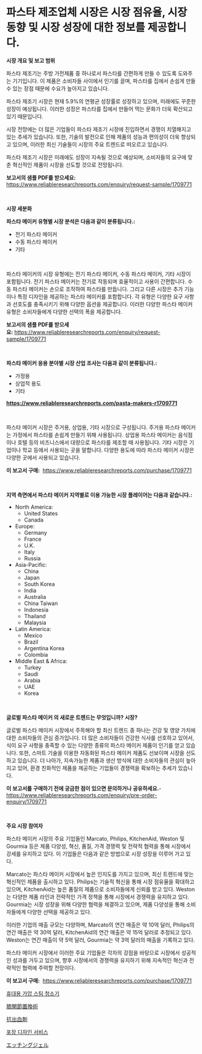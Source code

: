<p><h1>파스타 제조업체 시장은 시장 점유율, 시장 동향 및 시장 성장에 대한 정보를 제공합니다.</h1></p><p><strong>시장 개요 및 보고 범위</strong></p>
<p><p>파스타 제조기는 주방 가전제품 중 하나로서 파스타를 간편하게 만들 수 있도록 도와주는 기기입니다. 이 제품은 소비자들 사이에서 인기를 끌며, 파스타를 집에서 손쉽게 만들 수 있는 장점 때문에 수요가 높아지고 있습니다.</p><p>파스타 제조기 시장은 현재 5.9%의 연평균 성장률로 성장하고 있으며, 미래에도 꾸준한 성장이 예상됩니다. 이러한 성장은 파스타를 집에서 만들어 먹는 문화가 더욱 확산되고 있기 때문입니다.</p><p>시장 전망에는 더 많은 기업들이 파스타 제조기 시장에 진입하면서 경쟁이 치열해지고 있는 추세가 있습니다. 또한, 기술의 발전으로 인해 제품의 성능과 편의성이 더욱 향상되고 있으며, 이러한 최신 기술들이 시장의 주요 트렌드로 떠오르고 있습니다.</p><p>파스타 제조기 시장은 미래에도 성장이 지속될 것으로 예상되며, 소비자들의 요구에 맞춘 혁신적인 제품이 시장을 선도할 것으로 전망됩니다.</p></p>
<p><strong>보고서의 샘플 PDF를 받으세요:</strong> <a href="https://www.reliableresearchreports.com/enquiry/request-sample/1709771">https://www.reliableresearchreports.com/enquiry/request-sample/1709771</a></p>
<p>&nbsp;</p>
<p><strong>시장 세분화</strong></p>
<p><strong>파스타 메이커 유형별 시장 분석은 다음과 같이 분류됩니다.:</strong></p>
<p><ul><li>전기 파스타 메이커</li><li>수동 파스타 메이커</li><li>기타</li></ul></p>
<p>&nbsp;</p>
<p><p>파스타 메이커의 시장 유형에는 전기 파스타 메이커, 수동 파스타 메이커, 기타 시장이 포함됩니다. 전기 파스타 메이커는 전기로 작동되며 효율적이고 사용이 간편합니다. 수동 파스타 메이커는 손으로 조작하여 파스타를 만듭니다. 그리고 다른 시장은 추가 기능이나 특정 디자인을 제공하는 파스타 메이커를 포함합니다. 각 유형은 다양한 요구 사항과 선호도를 충족시키기 위해 다양한 옵션을 제공합니다. 이러한 다양한 파스타 메이커 유형은 소비자들에게 다양한 선택의 폭을 제공합니다.</p></p>
<p><strong>보고서의 샘플 PDF를 받으세요:</strong>&nbsp;<a href="https://www.reliableresearchreports.com/enquiry/request-sample/1709771">https://www.reliableresearchreports.com/enquiry/request-sample/1709771</a></p>
<p>&nbsp;</p>
<p><strong> 파스타 메이커 응용 분야별 시장 산업 조사는 다음과 같이 분류됩니다.:</strong></p>
<p><ul><li>가정용</li><li>상업적 용도</li><li>기타</li></ul></p>
<p><strong><a href="https://www.reliableresearchreports.com/pasta-makers-r1709771">https://www.reliableresearchreports.com/pasta-makers-r1709771</a></strong></p>
<p>&nbsp;</p>
<p><p>파스타 메이커 시장은 주거용, 상업용, 기타 시장으로 구성됩니다. 주거용 파스타 메이커는 가정에서 파스타를 손쉽게 만들기 위해 사용됩니다. 상업용 파스타 메이커는 음식점이나 호텔 등의 비즈니스에서 대량으로 파스타를 제조할 때 사용됩니다. 기타 시장은 기업이나 학교 등에서 사용되는 곳을 말합니다. 다양한 용도에 따라 파스타 메이커 시장은 다양한 곳에서 사용되고 있습니다.</p></p>
<p><strong>이 보고서 구매:</strong>&nbsp; <a href="https://www.reliableresearchreports.com/purchase/1709771">https://www.reliableresearchreports.com/purchase/1709771</a></p>
<p>&nbsp;</p>
<p><strong>지역 측면에서 파스타 메이커 지역별로 이용 가능한 시장 플레이어는 다음과 같습니다.:</strong></p>
<p><ul>
    <li>
        North America:
        <ul>
            <li>United States</li>
            <li>Canada</li>
        </ul>
    </li>
    <li>
        Europe:
        <ul>
            <li>Germany</li>
            <li>France</li>
            <li>U.K.</li>
            <li>Italy</li>
            <li>Russia</li>
        </ul>
    </li>
    <li>
        Asia-Pacific:
        <ul>
            <li>China</li>
            <li>Japan</li>
            <li>South Korea</li>
            <li>India</li>
            <li>Australia</li>
            <li>China Taiwan</li>
            <li>Indonesia</li>
            <li>Thailand</li>
            <li>Malaysia</li>
        </ul>
    </li>
    <li>
        Latin America:
        <ul>
            <li>Mexico</li>
            <li>Brazil</li>
            <li>Argentina Korea</li>
            <li>Colombia</li>
        </ul>
    </li>
    <li>
        Middle East & Africa:
        <ul>
            <li>Turkey</li>
            <li>Saudi</li>
            <li>Arabia</li>
            <li>UAE</li>
            <li>Korea</li>
        </ul>
    </li>
    </ul></p>
<p>&nbsp;</p>
<p><strong>글로벌 파스타 메이커 의 새로운 트렌드는 무엇입니까? 시장?</strong></p>
<p><p>글로벌 파스타 메이커 시장에서 주목해야 할 최신 트렌드 중 하나는 건강 및 영양 가치에 대한 소비자들의 관심 증가입니다. 더 많은 소비자들이 건강한 식사를 선호하고 있어서, 식이 요구 사항을 충족할 수 있는 다양한 종류의 파스타 메이커 제품이 인기를 얻고 있습니다. 또한, 스마트 기술을 이용한 자동화된 파스타 메이커 제품도 선보이며 시장을 선도하고 있습니다. 더 나아가, 지속가능한 제품과 생산 방식에 대한 소비자들의 관심이 높아지고 있어, 환경 친화적인 제품을 제공하는 기업들이 경쟁력을 확보하는 추세가 있습니다.</p></p>
<p><strong>이 보고서를 구매하기 전에 궁금한 점이 있으면 문의하거나 공유하세요.</strong>- <a href="https://www.reliableresearchreports.com/enquiry/pre-order-enquiry/1709771">https://www.reliableresearchreports.com/enquiry/pre-order-enquiry/1709771</a></p>
<p>&nbsp;</p>
<p><strong>주요 시장 참여자</strong></p>
<p><p>파스타 메이커 시장의 주요 기업들인 Marcato, Philips, KitchenAid, Weston 및 Gourmia 등은 제품 다양성, 혁신, 품질, 가격 경쟁력 및 전략적 협력을 통해 시장에서 강세를 유지하고 있다. 이 기업들은 다음과 같은 방법으로 시장 성장을 이루어 가고 있다.</p><p>Marcato는 파스타 메이커 시장에서 높은 인지도를 가지고 있으며, 최신 트렌드에 맞는 혁신적인 제품을 출시하고 있다. Philips는 기술적 혁신을 통해 시장 점유율을 확대하고 있으며, KitchenAid는 높은 품질의 제품으로 소비자들에게 신뢰를 받고 있다. Weston는 다양한 제품 라인과 전략적인 가격 정책을 통해 시장에서 경쟁력을 유지하고 있다. Gourmia는 시장 성장을 위해 다양한 협력을 체결하고 있으며, 제품 다양성을 통해 소비자들에게 다양한 선택을 제공하고 있다.</p><p>이러한 기업의 매출 규모는 다양하며, Marcato의 연간 매출은 약 10억 달러, Philips의 연간 매출은 약 30억 달러, KitchenAid의 연간 매출은 약 15억 달러로 추정되고 있다. Weston는 연간 매출이 약 5억 달러, Gourmia는 약 3억 달러의 매출을 기록하고 있다.</p><p>파스타 메이커 시장에서 이러한 주요 기업들은 각자의 강점을 바탕으로 시장에서 성공적인 성과를 거두고 있으며, 향후 시장에서의 경쟁력을 유지하기 위해 지속적인 혁신과 전략적인 협력에 주력할 전망이다.</p></p>
<p><strong>이 보고서 구매:</strong>&nbsp;&nbsp;<a href="https://www.reliableresearchreports.com/purchase/1709771">https://www.reliableresearchreports.com/purchase/1709771</a></p>
<p><p><a href="https://medium.com/@everettilkinson56562023/%ED%9C%B4%EB%8C%80%EC%9A%A9-%EA%B0%80%EC%95%95%EC%A6%9D%EA%B8%B0-%EC%B2%AD%EC%86%8C%EA%B8%B0-%EC%8B%9C%EC%9E%A5-%EC%9C%A0%ED%98%95-%EC%9D%91%EC%9A%A9-%EB%B0%8F-%EC%A7%80%EB%A6%AC%EB%B3%84-%EC%A2%85%ED%95%A9-%ED%8F%89%EA%B0%80-159fb8f71a0e">휴대용 가압 스팀 청소기</a></p><p><a href="https://medium.com/@isomgleason2023/%E8%86%9D%E9%96%A2%E7%AF%80%E7%BD%AE%E6%8F%9B%E5%B8%82%E5%A0%B4%E3%81%AE%E5%88%86%E6%9E%90%E3%81%A82024%E5%B9%B4%E3%81%8B%E3%82%892031%E5%B9%B4%E3%81%BE%E3%81%A7%E3%81%AE%E3%82%B5%E3%82%A4%E3%82%BA%E4%BA%88%E6%B8%AC-292cdf0d6635">膝関節置換術</a></p><p><a href="https://medium.com/@billyhopkins526/%E5%87%BA%E8%A1%80%E6%8A%91%E5%88%B6%E5%89%A4%E5%B8%82%E5%A0%B4%E8%A6%8F%E6%A8%A1%E3%81%A8%E5%B8%82%E5%A0%B4%E5%8B%95%E5%90%91-%E5%AE%8C%E5%85%A8%E3%81%AA%E7%94%A3%E6%A5%AD%E6%A6%82%E8%A6%81-2024%E5%B9%B4%E3%81%8B%E3%82%892031%E5%B9%B4%E3%81%BE%E3%81%A7-763395a3a814">抗出血剤</a></p><p><a href="https://medium.com/@gummibear5656757/%ED%8F%AC%EC%9E%A5-%EB%94%94%EC%9E%90%EC%9D%B8-%EC%84%9C%EB%B9%84%EC%8A%A4-%EC%8B%9C%EC%9E%A5-%EA%B7%9C%EB%AA%A8%EB%8A%94-%EC%A0%84-%EC%84%B8%EA%B3%84-%EC%82%B0%EC%97%85%EC%97%90%EC%84%9C-%EC%B5%9C%EC%83%81%EC%9D%98-%EB%A7%88%EC%BC%80%ED%8C%85-%EC%B1%84%EB%84%90%EC%9D%84-%EB%B3%B4%EC%97%AC%EC%A4%8D%EB%8B%88%EB%8B%A4-c1604bc22095">포장 디자인 서비스</a></p><p><a href="https://github.com/ppmazlotr77499/Market-Research-Report-List-1/blob/main/567429726286.md">エッチングジェル</a></p></p>